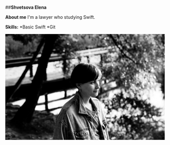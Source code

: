 ##**Shvetsova Elena**

**About me**
I'm a lawyer who studying Swift. 

**Skills:**
*Basic Swift
*Git

![Foto](img/1.jpg)
